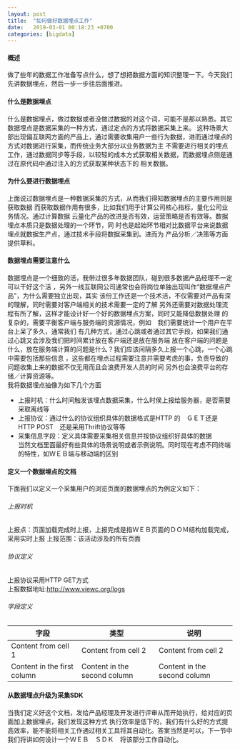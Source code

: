 ```yaml
---
layout: post
title:  "如何做好数据埋点工作"
date:   2019-03-01 00:18:23 +0700
categories: [bigdata]
---
```


#### 概述  
做了些年的数据工作准备写点什么，想了想把数据方面的知识整理一下。今天我们先讲数据埋点，然后一步一步往后面推进。
  
  
#### 什么是数据埋点  
什么是数据埋点，做过数据或者没做过数据的对这个词，可能不是那以熟悉。其它数据埋点是数据采集的一种方式，通过定点的方式将数据采集上来。
这种场景大部出现偏互联网方面的产品上，通过需要收集用户一些行为数据，进而通过埋点的方式对数据进行采集，而传统业务大部分以业务数据为主
不需要进行相关的埋点工作，通过数据同步等手段，以较轻的成本方式获取相关数据，而数据埋点侧是通过在原代码中通过注入的方式获取某种状态下的
相关数据。
   
   
#### 为什么要进行数据埋点　　
上面说过数据埋点是一种数据采集的方式，从而我们得知数据埋点的主要作用则是获取数据
而获取数据作用有很多，比如我们用于计算公司核心指标，量化公司业务情况。通过计算数据
云量化产品的改进是否有效，运营策略是否有效等。数据埋点本质只是数据处理的一个环节，同
时也是起始环节相对比数据平台来说数据埋点就数据生产点，通过技术手段将数据采集到。进而为
产品分析／决策等方面提供草料。
  
  
#### 数据埋点需要注意什么  
数据埋点是一个细致的活，我带过很多年数据团队，碰到很多数据产品经理不一定可以干好这个活
，另外一线互联网公司通常也会将岗位单独出现叫作“数据埋点产品”，为什么需要独立出现，其实
该份工作还是一个技术活，不仅需要对产品有深的理解，同时需要对客户端相关的技术需要一定的了解
另外还需要对数据处理流程有所了解，这样才能设计好一个好的数据埋点方案，同时又能降低数据处理
的复杂的，需要平衡客户端与服务端的资源情况，例如　我们需要统计一个用户在平台上呆了多久，通常我们
有几种方式，通过心跳或者通过其它手段，如果我们通过心跳又会涉及我们把时间累计放在客户端还是放在服务端
放在客户端的问题是什么，放在服务端计算的问题是什么？我们应该间隔多久上报一个心跳，一个心跳中需要包括那些信息
，这些都在埋点过程需要注意并需要考虑的事，负责导致的问题收集上来的数据不仅无用而且会浪费开发人员的时间
另外也会浪费平台的存储／计算资源等。  
我将数据埋点抽像为如下几个方面  
- 上报时机：什么时间触发该埋点数据采集，什么时侯上报给服务器，是否需要采取离线等  
- 上报协议：通过什么的协议组织具体的数据格式是HTTP 的　ＧＥＴ还是HTTP POST　还是采用Thrift协议等等  
- 采集信息字段：定义具体需要采集相关信息并按协议组织好具体的数据  
当然文档里面最好有些具体的场景说明或者示例说明。同时现在考虑不同终端的特性，如ＷＥＢ端与移动端的区别
  
#### 定义一个数据埋点的文档  
下面我们以定义一个采集用户的浏览页面的数据埋点的为例定义如下：　　
###### 上报时机  
上报点：页面加载完成时上报，上报完成是指ＷＥＢ页面的ＤＯＭ结构加载完成，采用实时上报
上报范围：该活动涉及的所有页面
  
###### 协议定义  
上报协议采用HTTP GET方式  
上报数据地址:http://www.viewc.org/logs
  
###### 字段定义  
| 字段 | 类型 | 说明 |  
| ------------ | ------------- | ------------- |  
| Content from cell 1 | Content from cell 2 | Content from cell 2 |  
| Content in the first column | Content in the second column | Content in the second column |  
  
  
  
#### 从数据埋点升级为采集SDK  
当我们定义好这个文档，发给产品经理及开发进行评审从而开始执行，给对应的页面加上数据埋点，我们发现这种方式
执行效率是低下的，我们有什么好的方式提高效率，能不能将相关工作通过相关工具将其自动化。答案当然是可以，下一节中
我们将讲如何设计一个ＷＥＢ　ＳＤＫ　将该部分工作自动化。
